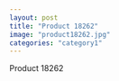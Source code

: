 ```yaml
---
layout: post
title: "Product 18262"
image: "product18262.jpg"
categories: "category1"
---
```

Product 18262
